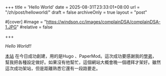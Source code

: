 +++
title = 'Hello World'
date = 2025-08-31T23:33:01+08:00
url = "/zh/post/helloworld/"
draft = false
archiveOnly = true
layout = "post"

#[cover]
#image = "https://windson.cc/images/complainDSA/complainDSA-1.JPG"
#relative = false

+++

*Hello World!!*
<!--more-->
[本站](https://windson.cc/) 在今日成功創建，用的是Hugo 、PaperMod。這次成功要感謝我的[學弟](https://iach.cc)，幫我把各種設定做好。如果沒有他幫忙，這個網站大概會晚一個禮拜才架好。雖然這次成功架站，但是距離熟悉它還有一段路要走。
